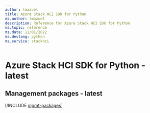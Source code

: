 ```yaml
---
author: lmazuel
title: Azure Stack HCI SDK for Python
ms.author: lmazuel
description: Reference for Azure Stack HCI SDK for Python
ms.topic: reference
ms.data: 11/01/2022
ms.devlang: python
ms.service: stackhci
---
```

# Azure Stack HCI SDK for Python - latest

## Management packages - latest
[!INCLUDE [mgmt-packages](stack-hci-mgmt-index.md)]